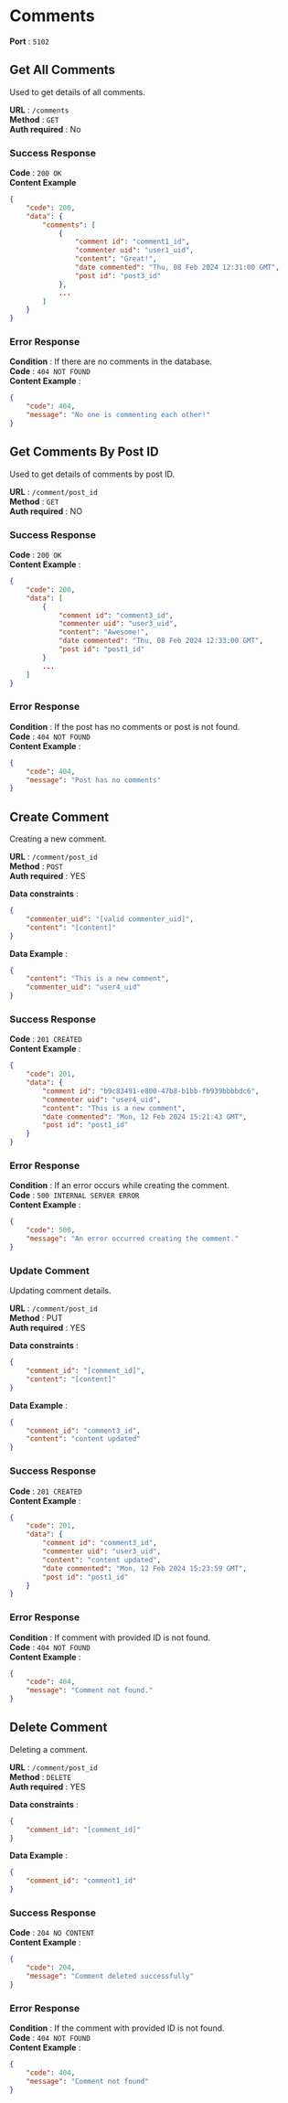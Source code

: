 # Comments  
**Port** : `5102`  
  
## Get All Comments  
Used to get details of all comments.  
  
**URL** : `/comments`  
**Method** : `GET`  
**Auth required** : No  
  
### Success Response  
**Code** : `200 OK`  
**Content Example**  
```json  
{  
    "code": 200,  
    "data": {  
        "comments": [  
            {  
                "comment id": "comment1_id",  
                "commenter uid": "user1_uid",  
                "content": "Great!",  
                "date commented": "Thu, 08 Feb 2024 12:31:00 GMT",  
                "post id": "post3_id"  
            },  
            ...
        ]  
    }  
}  
```
  
### Error Response  
**Condition** : If there are no comments in the database.  
**Code** : `404 NOT FOUND`  
**Content Example** :  
```json  
{  
    "code": 404,  
    "message": "No one is commenting each other!"  
}  
```
  
## Get Comments By Post ID  
Used to get details of comments by post ID.  
  
**URL** : `/comment/post_id`  
**Method** : `GET`  
**Auth required** : NO  
  
### Success Response  
**Code** : `200 OK`  
**Content Example** :  
```json  
{  
    "code": 200,  
    "data": [  
        {  
            "comment id": "comment3_id",  
            "commenter uid": "user3_uid",  
            "content": "Awesome!",  
            "date commented": "Thu, 08 Feb 2024 12:33:00 GMT",  
            "post id": "post1_id"  
        }  
        ...
    ]  
}  
```
  
### Error Response  
**Condition** : If the post has no comments or post is not found.  
**Code** : `404 NOT FOUND`  
**Content Example** :  
```json  
{  
    "code": 404,  
    "message": "Post has no comments"  
}  
```
  
## Create Comment  
Creating a new comment.  
  
**URL** : `/comment/post_id`  
**Method** : `POST`  
**Auth required** : YES  
  
**Data constraints** :  
```json  
{  
    "commenter_uid": "[valid commenter_uid]",  
    "content": "[content]"  
}  
```
**Data Example** :  
```json  
{  
    "content": "This is a new comment",  
    "commenter_uid": "user4_uid"  
}  
```
  
### Success Response  
**Code** : `201 CREATED`  
**Content Example** :  
```json  
{  
    "code": 201,  
    "data": {  
        "comment id": "b9c83491-e800-47b8-b1bb-fb939bbbbdc6",  
        "commenter uid": "user4_uid",  
        "content": "This is a new comment",  
        "date commented": "Mon, 12 Feb 2024 15:21:43 GMT",  
        "post id": "post1_id"  
    }  
}  
```
  
### Error Response  
**Condition** : If an error occurs while creating the comment.  
**Code** : `500 INTERNAL SERVER ERROR`  
**Content Example** :  
```json  
{  
    "code": 500,  
    "message": "An error occurred creating the comment."  
}  
```
  
### Update Comment  
Updating comment details.  
  
**URL** : `/comment/post_id`  
**Method** : PUT  
**Auth required** : YES  
  
**Data constraints** :  
```json  
{  
    "comment_id": "[comment_id]",  
    "content": "[content]"  
}  
```
  
**Data Example** :  
```json  
{  
    "comment_id": "comment3_id",  
    "content": "content updated"  
}  
```
  
### Success Response  
**Code** : `201 CREATED`  
**Content Example** :  
```json  
{  
    "code": 201,  
    "data": {  
        "comment id": "comment3_id",  
        "commenter uid": "user3_uid",  
        "content": "content updated",  
        "date commented": "Mon, 12 Feb 2024 15:23:59 GMT",  
        "post id": "post1_id"  
    }  
}  
```
  
### Error Response  
**Condition** : If comment with provided ID is not found.  
**Code** : `404 NOT FOUND`  
**Content Example** :  
```json  
{  
    "code": 404,  
    "message": "Comment not found."  
}  
```
  
## Delete Comment  
Deleting a comment.  
  
**URL** : `/comment/post_id`  
**Method** : `DELETE`  
**Auth required** : YES  
  
**Data constraints** :  
```json  
{  
    "comment_id": "[comment_id]"  
}  
```
**Data Example** :  
```json  
{  
    "comment_id": "comment1_id"  
}  
```
  
### Success Response  
**Code** : `204 NO CONTENT`  
**Content Example** :  
```json  
{  
    "code": 204,  
    "message": "Comment deleted successfully"  
}  
```
  
### Error Response  
**Condition** : If the comment with provided ID is not found.  
**Code** : `404 NOT FOUND`  
**Content Example** :  
```json  
{  
    "code": 404,  
    "message": "Comment not found"  
}  
```
